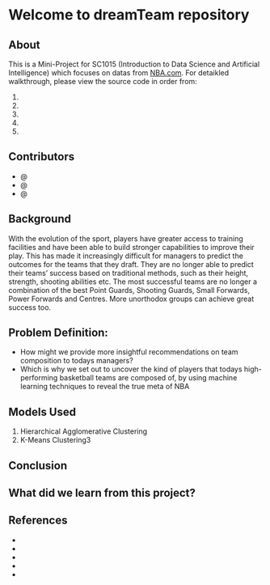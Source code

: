 # Welcome to dreamTeam repository

## About

This is a Mini-Project for SC1015 (Introduction to Data Science and Artificial Intelligence) which focuses on datas from [NBA.com](https://www.nba.com/stats/players/).
For detaikled walkthrough, please view the source code in order from:

1. 
2. 
3. 
4. 
5. 

## Contributors
- @
- @
- @

## Background
With the evolution of the sport, players have greater access to training facilities and have been able to build stronger capabilities to improve their play.
This has made it increasingly difficult for managers to predict the outcomes for the teams that they draft. They are no longer able to predict their teams’ success based on traditional methods, such as their height, strength, shooting abilities etc. 
The most successful teams are no longer a combination of the best Point Guards, Shooting Guards, Small Forwards, Power Forwards and Centres. More unorthodox groups can achieve great success too.

## Problem Definition:
- How might we provide more insightful recommendations on team composition to todays managers?
- Which is why we set out to uncover the kind of players that todays high-performing basketball teams are composed of, by using machine learning techniques to reveal the true meta of NBA

## Models Used

1. Hierarchical Agglomerative Clustering 
2. K-Means Clustering3

## Conclusion


## What did we learn from this project?


## References
- 
- 
- 
- 
- 
